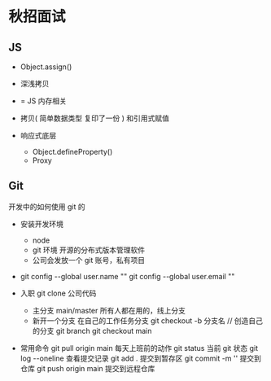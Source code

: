 # 秋招面试

## JS

- Object.assign()

- 深浅拷贝
- = JS 内存相关
- 拷贝( 简单数据类型 复印了一份 ) 和引用式赋值

- 响应式底层
  - Object.defineProperty()
  - Proxy

## Git

开发中的如何使用 git 的

- 安装开发环境

  - node
  - git 环境 开源的分布式版本管理软件
  - 公司会发放一个 git 账号，私有项目

- git config --global user.name ""
  git config --global user.email ""

- 入职 git clone 公司代码
  - 主分支 main/master
    所有人都在用的，线上分支
  - 新开一个分支
    在自己的工作任务分支
    git checkout -b 分支名 // 创造自己的分支
    git branch
    git checkout main
- 常用命令
  git pull origin main 每天上班前的动作
  git status 当前 git 状态
  git log --oneline 查看提交记录
  git add . 提交到暂存区
  git commit -m '' 提交到仓库
  git push origin main 提交到远程仓库
